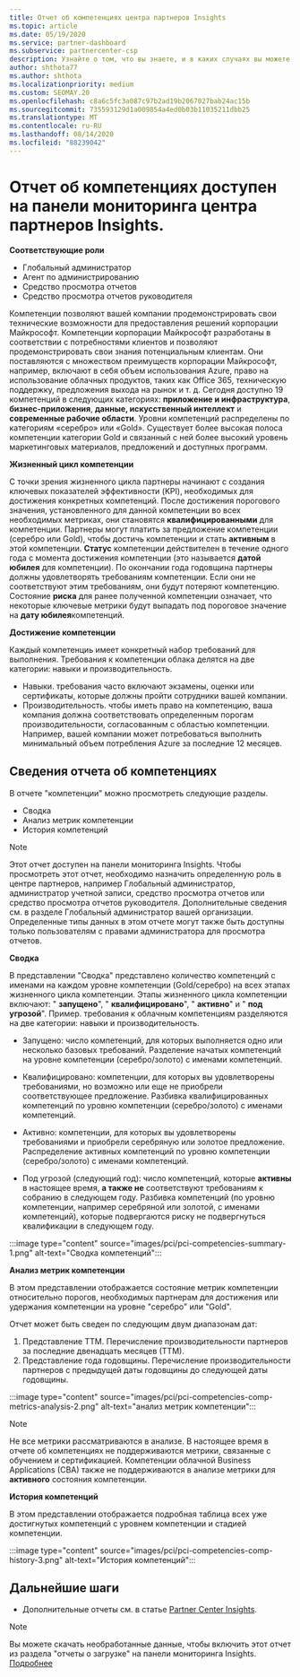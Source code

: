 ```yaml
---
title: Отчет об компетенциях центра партнеров Insights
ms.topic: article
ms.date: 05/19/2020
ms.service: partner-dashboard
ms.subservice: partnercenter-csp
description: Узнайте о том, что вы знаете, и в каких случаях вы можете улучшить работу с компетенциями Майкрософт, уровнями компетенции и предложениями, которые помогут вам доставлять решения Майкрософт.
author: shthota77
ms.author: shthota
ms.localizationpriority: medium
ms.custom: SEOMAY.20
ms.openlocfilehash: c8a6c5fc3a087c97b2ad19b2067027bab24ac15b
ms.sourcegitcommit: 735593129d1a009854a4ed0b03b11035211dbb25
ms.translationtype: MT
ms.contentlocale: ru-RU
ms.lasthandoff: 08/14/2020
ms.locfileid: "88239042"
---
```

# <a name="competencies-report-available-from-the-partner-center-insights-dashboard"></a>Отчет об компетенциях доступен на панели мониторинга центра партнеров Insights.

**Соответствующие роли**
- Глобальный администратор
- Агент по администрированию
- Средство просмотра отчетов
- Средство просмотра отчетов руководителя

Компетенции позволяют вашей компании продемонстрировать свои технические возможности для предоставления решений корпорации Майкрософт. Компетенции корпорации Майкрософт разработаны в соответствии с потребностями клиентов и позволяют продемонстрировать свои знания потенциальным клиентам. Они поставляются с множеством преимуществ корпорации Майкрософт, например, включают в себя объем использования Azure, право на использование облачных продуктов, таких как Office 365, техническую поддержку, предложения выхода на рынок и т. д. Сегодня доступно 19 компетенций в следующих категориях: **приложение и инфраструктура**, **бизнес-приложения**, **данные, искусственный интеллект** и **современные рабочие области**. Уровни компетенций распределены по категориям «серебро» или «Gold». Существует более высокая полоса компетенции категории Gold и связанный с ней более высокий уровень маркетинговых материалов, предложений и доступных программ.  

**Жизненный цикл компетенции**

С точки зрения жизненного цикла партнеры начинают с создания ключевых показателей эффективности (KPI), необходимых для достижения конкретных компетенций. После достижения порогового значения, установленного для данной компетенции во всех необходимых метриках, они становятся **квалифицированными** для компетенции. Партнеры могут платить за предложение компетенции (серебро или Gold), чтобы достичь компетенции и стать **активным** в этой компетенции. **Статус** компетенции действителен в течение одного года с момента достижения компетенции (это называется **датой юбилея** для компетенции). По окончании года годовщина партнеры должны удовлетворять требованиям компетенции. Если они не соответствуют этим требованиям, они будут потеряют компетенцию. Состояние **риска** для ранее полученной компетенции означает, что некоторые ключевые метрики будут выпадать под пороговое значение на **дату юбилея**компетенций.

**Достижение компетенции**

Каждый компетенциь имеет конкретный набор требований для выполнения. Требования к компетенции облака делятся на две категории: навыки и производительность.

- Навыки. требования часто включают экзамены, оценки или сертификаты, которые должны пройти сотрудники вашей компании.
- Производительность. чтобы иметь право на компетенцию, ваша компания должна соответствовать определенным порогам производительности, согласованным с областью компетенции. Например, вашей компании может потребоваться выполнить минимальный объем потребления Azure за последние 12 месяцев.

## <a name="competencies-report-details"></a>Сведения отчета об компетенциях

В отчете "компетенции" можно просмотреть следующие разделы.

- Сводка
- Анализ метрик компетенции
- История компетенций

 > [!NOTE]
 > Этот отчет доступен на панели мониторинга Insights. Чтобы просмотреть этот отчет, необходимо назначить определенную роль в центре партнеров, например Глобальный администратор, администратор учетной записи, средство просмотра отчетов или средство просмотра отчетов руководителя. Дополнительные сведения см. в разделе Глобальный администратор вашей организации. Определенные типы данных в этом отчете могут также быть доступны только пользователям с правами администратора для просмотра отчетов.

**Сводка**

В представлении "Сводка" представлено количество компетенций с именами на каждом уровне компетенции (Gold/серебро) на всех этапах жизненного цикла компетенции. Этапы жизненного цикла компетенции включают: " **запущено**", " **квалифицировано**", " **активно**" и " **под угрозой**". Пример. требования к облачным компетенциям разделяются на две категории: навыки и производительность.

- Запущено: число компетенций, для которых выполняется одно или несколько базовых требований.
Разделение начатых компетенций на уровне компетенции (серебро/золото) с именами компетенций.

- Квалифицировано: компетенции, для которых вы удовлетворены требованиями, но возможно или еще не приобрели соответствующее предложение. Разбивка квалифицированных компетенций по уровню компетенции (серебро/золото) с именами компетенций.

- Активно: компетенции, для которых вы удовлетворены требованиями и приобрели серебряную или золотое предложение. Распределение активных компетенций по уровню компетенции (серебро/золото) с именами компетенций.

- Под угрозой (следующий год): число компетенций, которые **активны** в настоящее время, **а также не** соответствуют требованиям к собранию в следующем году.
Разбивка компетенций (по уровню компетенции, например серебряной или золотой, с именами компетенций), которые подвергаются риску не подвергнуться квалификации в следующем году.

:::image type="content" source="images/pci/pci-competencies-summary-1.png" alt-text="Сводка компетенций":::

**Анализ метрик компетенции**

В этом представлении отображается состояние метрик компетенции относительно порогов, необходимых партнерам для достижения или удержания компетенции на уровне "серебро" или "Gold". 

Отчет может быть сведен по следующим двум диапазонам дат:

1. Представление ТТМ. Перечисление производительности партнеров за последние двенадцать месяцев (ТТМ).
2. Представление года годовщины. Перечисление производительности партнеров с предыдущей даты годовщины до следующей даты годовщины.

:::image type="content" source="images/pci/pci-competencies-comp-metrics-analysis-2.png" alt-text="анализ метрик компетенции":::

> [!NOTE]
 > Не все метрики рассматриваются в анализе. В настоящее время в отчете об компетенциях не поддерживаются метрики, связанные с обучением и сертификацией. Компетенции облачной Business Applications (CBA) также не поддерживаются в анализе метрики для **активного** состояния компетенции.

**История компетенций**

В этом представлении отображается подробная таблица всех уже достигнутых компетенций с уровнем компетенции и стадией компетенции.

:::image type="content" source="images/pci/pci-competencies-comp-history-3.png" alt-text="История компетенций":::

## <a name="next-steps"></a>Дальнейшие шаги

- Дополнительные отчеты см. в статье [Partner Center Insights](partner-center-insights.md).

>[!NOTE] 
> Вы можете скачать необработанные данные, чтобы включить этот отчет из раздела "отчеты о загрузке" на панели мониторинга Insights. [Подробнее](pci-download-reports.md) 
